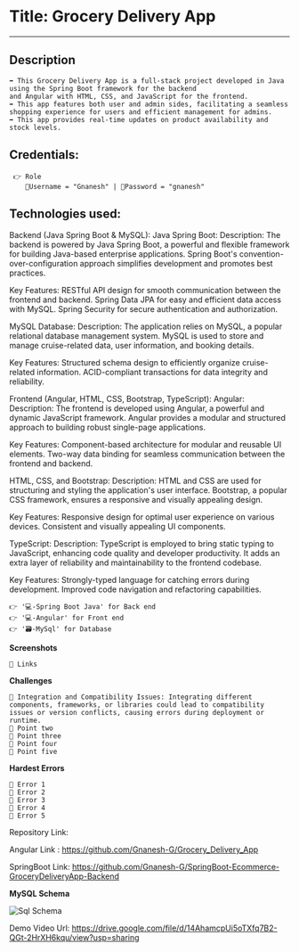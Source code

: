 # Title: Grocery Delivery App
---------------------------

Description
------------

    ➡️ This Grocery Delivery App is a full-stack project developed in Java using the Spring Boot framework for the backend
    and Angular with HTML, CSS, and JavaScript for the frontend. 
    ➡️ This app features both user and admin sides, facilitating a seamless shopping experience for users and efficient management for admins.
    ➡️ This app provides real-time updates on product availability and stock levels. 


Credentials:
------------
     👉 Role 
        📧Username = "Gnanesh" | 🔐Password = "gnanesh"
        
Technologies used:
------------------
Backend (Java Spring Boot & MySQL):
Java Spring Boot:
Description:
The backend is powered by Java Spring Boot, a powerful and flexible framework for building Java-based enterprise applications. Spring Boot's convention-over-configuration approach simplifies development and promotes best practices.

Key Features:
RESTful API design for smooth communication between the frontend and backend. Spring Data JPA for easy and efficient data access with MySQL. Spring Security for secure authentication and authorization.

MySQL Database:
Description:
The application relies on MySQL, a popular relational database management system. MySQL is used to store and manage cruise-related data, user information, and booking details.

Key Features:
Structured schema design to efficiently organize cruise-related information. ACID-compliant transactions for data integrity and reliability.

Frontend (Angular, HTML, CSS, Bootstrap, TypeScript):
Angular:
Description:
The frontend is developed using Angular, a powerful and dynamic JavaScript framework. Angular provides a modular and structured approach to building robust single-page applications.

Key Features:
Component-based architecture for modular and reusable UI elements. Two-way data binding for seamless communication between the frontend and backend.

HTML, CSS, and Bootstrap:
Description:
HTML and CSS are used for structuring and styling the application's user interface. Bootstrap, a popular CSS framework, ensures a responsive and visually appealing design.

Key Features:
Responsive design for optimal user experience on various devices. Consistent and visually appealing UI components.

TypeScript:
Description:
TypeScript is employed to bring static typing to JavaScript, enhancing code quality and developer productivity. It adds an extra layer of reliability and maintainability to the frontend codebase.

Key Features:
Strongly-typed language for catching errors during development. Improved code navigation and refactoring capabilities.

    👉 '💻-Spring Boot Java' for Back end
    👉 '💻-Angular' for Front end 
    👉 '🗃️-MySql' for Database 


**Screenshots**

    🔗 Links


**Challenges**

    🔴 Integration and Compatibility Issues: Integrating different components, frameworks, or libraries could lead to compatibility issues or version conflicts, causing errors during deployment or runtime.
    🔴 Point two
    🔴 Point three
    🔴 Point four
    🔴 Point five


**Hardest Errors** 

    🚩 Error 1
    🚩 Error 2
    🚩 Error 3
    🚩 Error 4
    🚩 Error 5


Repository Link:
               
Angular Link   : https://github.com/Gnanesh-G/Grocery_Delivery_App 
        
SpringBoot Link: https://github.com/Gnanesh-G/SpringBoot-Ecommerce-GroceryDeliveryApp-Backend


**MySQL Schema**

![Sql Schema](https://github.com/Gnanesh-G/SpringBoot-Ecommerce-GroceryDeliveryApp-Backend/assets/145537622/9b15b750-5f22-4aa2-9324-69e6599e5586)

Demo Video Url: https://drive.google.com/file/d/14AhamcpUi5oTXfq7B2-QGt-2HrXH6kqu/view?usp=sharing
